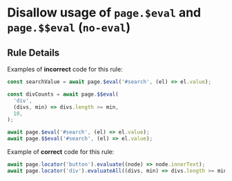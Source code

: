 # Disallow usage of `page.$eval` and `page.$$eval` (`no-eval`)

## Rule Details

Examples of **incorrect** code for this rule:

```javascript
const searchValue = await page.$eval('#search', (el) => el.value);

const divCounts = await page.$$eval(
  'div',
  (divs, min) => divs.length >= min,
  10,
);

await page.$eval('#search', (el) => el.value);
await page.$$eval('#search', (el) => el.value);
```

Example of **correct** code for this rule:

```javascript
await page.locator('button').evaluate((node) => node.innerText);
await page.locator('div').evaluateAll((divs, min) => divs.length >= min, 10);
```
